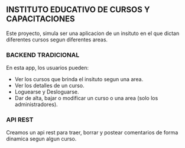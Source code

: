 ## INSTITUTO EDUCATIVO DE CURSOS Y CAPACITACIONES
Este proyecto, simula ser una aplicacion de un insituto en el que dictan diferentes cursos segun diferentes areas.

### BACKEND TRADICIONAL
En esta app, los usuarios pueden: 
  - Ver los cursos que brinda el insituto segun una area. 
  - Ver los detalles de un curso. 
  - Loguearse y Desloguarse. 
  - Dar de alta, bajar o modificar un curso o una area (solo los administradores).

### API REST
Creamos un api rest para traer, borrar y postear comentarios de forma dinamica segun algun curso.  


